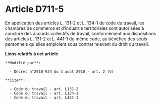 # Article D711-5

En application des articles L. 131-2 et L. 134-1 du code du travail, les chambres de commerce et d'industrie territoriales
sont autorisées à conclure des accords collectifs de travail, conformément aux dispositions des articles L. 131-2 et L. 441-1
du même code, au bénéfice des seuls personnels qu'elles emploient sous contrat relevant du droit du travail.

**Liens relatifs à cet article**

	**Modifié par**:

	  - Décret n°2010-924 du 3 août 2010 - art. 2 (V)

	**Cite**:

	  - Code du travail - art. L131-2
	  - Code du travail - art. L134-1
	  - Code du travail - art. L441-1
